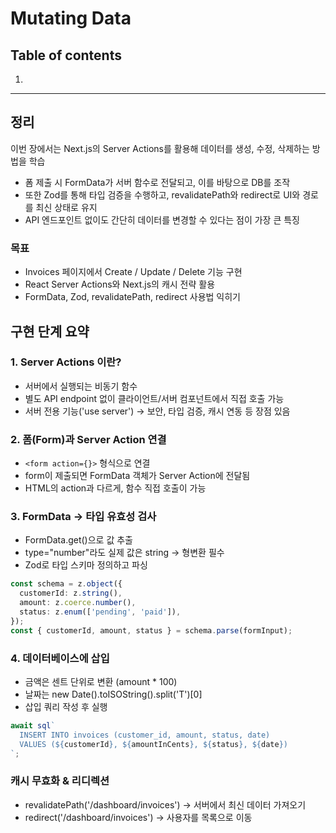 # Mutating Data

## Table of contents
1. [](#)

---

## 정리
이번 장에서는 Next.js의 Server Actions를 활용해 데이터를 생성, 수정, 삭제하는 방법을 학습
- 폼 제출 시 FormData가 서버 함수로 전달되고, 이를 바탕으로 DB를 조작
- 또한 Zod를 통해 타입 검증을 수행하고, revalidatePath와 redirect로 UI와 경로를 최신 상태로 유지
- API 엔드포인트 없이도 간단히 데이터를 변경할 수 있다는 점이 가장 큰 특징

### 목표
- Invoices 페이지에서 Create / Update / Delete 기능 구현
- React Server Actions와 Next.js의 캐시 전략 활용
- FormData, Zod, revalidatePath, redirect 사용법 익히기

## 구현 단계 요약

### 1. Server Actions 이란?
- 서버에서 실행되는 비동기 함수
- 별도 API endpoint 없이 클라이언트/서버 컴포넌트에서 직접 호출 가능
- 서버 전용 기능('use server') → 보안, 타입 검증, 캐시 연동 등 장점 있음

### 2. 폼(Form)과 Server Action 연결
- `<form action={}>` 형식으로 연결
- form이 제출되면 FormData 객체가 Server Action에 전달됨
- HTML의 action과 다르게, 함수 직접 호출이 가능

### 3. FormData -> 타입 유효성 검사
- FormData.get()으로 값 추출
- type="number"라도 실제 값은 string → 형변환 필수
- Zod로 타입 스키마 정의하고 파싱

```ts
const schema = z.object({
  customerId: z.string(),
  amount: z.coerce.number(),
  status: z.enum(['pending', 'paid']),
});
const { customerId, amount, status } = schema.parse(formInput);
```

### 4. 데이터베이스에 삽입
- 금액은 센트 단위로 변환 (amount * 100)
- 날짜는 new Date().toISOString().split('T')[0]
- 삽입 쿼리 작성 후 실행

```ts
await sql`
  INSERT INTO invoices (customer_id, amount, status, date)
  VALUES (${customerId}, ${amountInCents}, ${status}, ${date})
`;
```

### 캐시 무효화 & 리디렉션
- revalidatePath('/dashboard/invoices') → 서버에서 최신 데이터 가져오기
- redirect('/dashboard/invoices') → 사용자를 목록으로 이동
